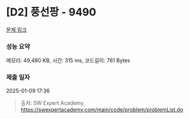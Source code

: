 # [D2] 풍선팡 - 9490 

[문제 링크](https://swexpertacademy.com/main/code/problem/problemDetail.do?contestProbId=AXAerAPaVXMDFARP) 

### 성능 요약

메모리: 49,480 KB, 시간: 315 ms, 코드길이: 761 Bytes

### 제출 일자

2025-01-09 17:36



> 출처: SW Expert Academy, https://swexpertacademy.com/main/code/problem/problemList.do